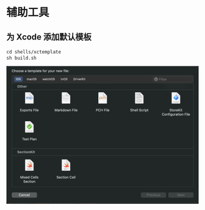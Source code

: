 # 辅助工具

## 为 Xcode 添加默认模板

```shell
cd shells/xctemplate
sh build.sh
```

![示例](./Images/shells-1.png)
